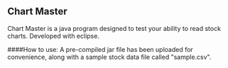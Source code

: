 ## Chart Master
Chart Master is a java program designed to test your ability to read stock charts.  Developed with eclipse.

####How to use:
A pre-compiled jar file has been uploaded for convenience, along with a sample stock data file called "sample.csv".

